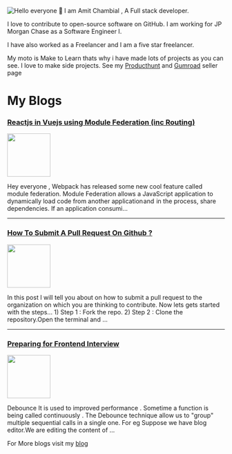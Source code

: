 
![Hello everyone 👋](https://img.devaman.dev/2/?title=Hello%20Everyone%20%F0%9F%91%8B&website=github.com/devaman&back=f1d15b&textFill=fefefe&height=200)
I am Amit Chambial , A Full stack developer. 

I love to contribute to open-source software on GitHub. I am working for JP Morgan Chase as a Software Engineer I. 

I have also worked as a Freelancer and I am a five star freelancer. 

My moto is Make to Learn thats why i have made lots of projects as you can see. I love to make side projects. See my [Producthunt](https://www.producthunt.com/@amitchambial) and [Gumroad](https://gumroad.com/amit_chambial) seller page

# My Blogs


### [Reactjs in Vuejs using Module Federation (inc Routing)](https://blog.devaman.dev/reactjs-in-vuejs-using-module-federation-inc-routing)
<img src="https://cdn.hashnode.com/res/hashnode/image/upload/v1635580138128/zwydYlaNR.png" height="100" />
<p>Hey everyone , Webpack has released some new cool feature called module federation. Module Federation allows a JavaScript application to dynamically load code from another application and  in the process, share dependencies. If an application consumi...</p>

----

### [How To Submit A Pull Request On Github ?](https://blog.devaman.dev/how-to-submit-a-pull-request-on-github)
<img src="" height="100" />
<p>In this post I will tell you about on how to submit a pull request to the organization on which you are thinking to contribute.
Now lets gets started with the steps...
1) Step 1 :
Fork the repo.
2) Step 2 :
Clone the repository.Open the terminal and ...</p>

----

### [Preparing for Frontend Interview](https://blog.devaman.dev/preparing-for-frontend-interview)
<img src="https://cdn.hashnode.com/res/hashnode/image/upload/v1616752025598/xtJl6Ip0Y.png" height="100" />
<p>Debounce
It is used to improved performance . Sometime a function is being called continuously . 
The Debounce technique allow us to "group" multiple sequential calls in a single one. For eg 
Suppose we have blog editor.We are editing the content of ...</p>


For More blogs visit my [blog](https://blog.devaman.dev) 
